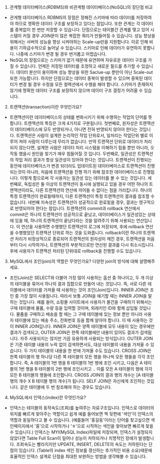 1. 관계형 데이터베이스(RDBMS)와 비관계형 데이터베이스(NoSQL)의 장단점 비교

- 관게형 데이터베이스 RDBMS의 장점은 정해진 스키마에 따라 데이터를 저장하여야 하므로 명확한 데이터 구조를 보장하고 있다는 점입니다. 또한 관계는 각 데이터를 중복없이 한 번만 저장할 수 있습니다.
  단점으로는 테이블간 관계를 맺고 있어 시스템이 커질 경우 JOIN문이 많은 복잡한 쿼리가 만들어질 수 있습니다. 성능 향상을 위해서는 서버의 성능을 향상 시켜야하는 Scale-up만을 지원합니다. 이로 인해 비용이 기하급수적으로 늘어날 수 있습니다.
  스키마로 인해 데이터가 유연하지 못합니다. 나중에 스키마가 변경 될 경우 번거롭고 어렵습니다.
- NoSQL의 장점으로는 스키마가 없기 때문에 유연하며 자유로운 데이터 구조를 가질 수 있습니다. 언제든 저장된 데이터를 조정하고 새로운 필드를 추가할 수 있습니다.
  데이터 분산이 용이하며 성능 향상을 위한 Saclue-up 뿐만이 아닌 Scale-out 또한 가능합니다. 하지만 단점으로는 데이터 중복이 발생할 수 있으며 중복된 데이터가 변경 될 경우 수정을 모든 컬렉션에서 수행을 해야 합니다.
  스키마가 존재하지 않기에 명확한 데이터 구조를 보장하지 않으며 데이터 구조 결정가 어려울 수 있습니다.

2. 트랜잭션(transaction)이란 무엇인가요?

- 트랜잭션이란 데이터베이스의 상태를 변화시키기 위해 수행하는 작업의 단어를 뜻합니다. 트랜잭션의 특징은 크게 4가지로 구분됩니다. 첫번째로, 원자성은 트랜잭션이 데이터베이스에 모두 반영되거나, 아니면 전혀 반영되지 않아야 한다는 것입니다. 트랜잭션은 사람이 설계한
  논리적인 작업 단위로서, 일처리는 작업단위 별로 이루어 져야 사람이 다루는데 무리가 없습니다. 만약 트랜잭션 단위로 데이터가 처리되지 않는다면, 설계한 사람은 데이터 처리 시스템을 이해하기 힘들 뿐만 아니라, 오작동 했을시 원인을 찾기가 매우 힘들어질 것 입니다.
  두번째로, 일관성은 트랜잭션의 작업 처리 결과가 항상 일관성이 있어야 한다는 것입니다. 트랜잭션이 진행되는 동안에 데이터베이스가 변경 되더라도 업데이트된 데이터베이스로 트랜잭션이 진행되는것이 아니라,
  처음에 트랜잭션을 진행 하기 위해 참조한 데이터베이스로 진행됩니다. 이렇게 함으로써 각 사용자는 일관성 있는 데이터를 볼 수 있는 것입니다.
  세번째로, 독립성은 둘 이상의 트랜잭션이 동시에 실행되고 있을 경우 어떤 하나의 트랜잭션이라도, 다른 트랜잭션의 연산에 끼어들 수 없다는 점을 가리킵니다.
  하나의 특정 트랜잭션이 완료될때까지, 다른 트랜잭션이 특정 트랜잭션의 결과를 참조할 수 없습니다. 네번째 지속성은 트랜잭션이 성공적으로 완료됬을 경우, 결과는 영구적으로 반영되어야 한다는 점입니다.
  트랜잭션의 commit과 rollback 연산에서 commit은 하나의 트랜잭션이 성공적으로 끝났고, 데이터베이스가 일관성있는 상태에 있을 때, 하나의 트랜잭션이 끝났다라는 것을 알려주기 위해 사용되는 연산입니다.
  이 연산을 사용하면 수행했던 트랜잭션이 로그에 저장되며, 후에 rollback 연산을 수행했었던 트랜잭션 단위로 하는 것을 도와줍니다. rollback이란 하나의 트랜잭션 처리가 비정상적으로 종료되어 트랜잭션의 원자성이 깨진 경우, 트랜잭션을 처음부터 다시 시작하거나, 트랜잭션의
  부분적으로만 연산된 결과를 다시 취소시킵니다. 후에 사용자가 트랜잭션 처리된 단위대로 rollback을 진행할 수도 있습니다.


3. MySQL에서 조인(join)의 역할은 무엇인가요? 다양한 join의 방식에 대해 설명해주세요.

- 조인(Join)은 SELECT와 더불어 가장 많이 사용하는 옵션 중 하나이고, 두 개 이상의 테이블을 묶어서 하나의 결과 집합으로 만들어 내는 것입니다. 즉, 서로 다른 테이블에서 데이터를 가져올 때 사용하는 것이 조인(Join)입니다.
  INNER JOIN은 조인 중 가장 많이 사용됩니다. 따라서 보통 JOIN을 얘기할 때는 INNER JOIN을 말하는 것입니다. 예를 들어, 쇼핑몰 사이트에서 사용자가 물건을 구매하기 위해서는 구매 테이블에 물품, 수량 등을 입력할 것이며, 외래키인 ID와 함께 삽입될 것입니다.
  물품을 구매하고 배송을 할 때는 그 구매 테이블에 있는 정보 뿐만 아니라 사용자 테이블에 있는 배송 주소, 전화번호 등을 함께 알아야 합니다. 이 때 사용하는 것이 INNER JOIN입니다.
  INNER JOIN은 양쪽 테이블에 모두 내용이 있는 경우에만 결과가 검색되고, OUTER JOIN은 한쪽 테이블에만 내용이 있어도 결과가 검색됩니다. 자주 사용되지는 않지만 가끔 유용하게 사용되는 방식입니다. OUTER JOIN은 기준 테이블 내용의 누락 없이 검색하면서도,
  대상 테이블의 내용을 가져올 수 있습니다. 두 가지 테이블의 내용을 한 번에 가져올 수도 있습니다. CROSS JOIN은 한쪽 테이블의 행 하나당 다른 쪽 테이블의 모든 행을 하나씩 모든 행들을 각각 조인합니다.
  즉, A 테이블의 1번 행을 B 테이블의 1번 행에 조인 시키고, 다음은 A 테이블의 1번 행을 B 테이블의 2번 행에 조인시키고 .. 이를 모든 A 테이블의 행에 각각 모든 B 테이블의 행들에 조인합니다. CROSS JOIN의 결과 행의 개수는 [A 테이블 행의 개수 X B 테이블 행의 개수]가 됩니다.
  SELF JOIN은 자신에게 조인하는 것입니다. 같은 테이블에 두 번 참조해야 하는 경우도 있습니다.


4. MySQL에서 인덱스(index)란 무엇인가요?

- 인덱스는 테이블의 동작속도(조회)를 높여주는 자료구조입니다. 인덱스로 데이터의 위치를 빠르게 찾아주는 역할이고 쉽게 예를 들어보면 책 뒷편에 '색인'이 인덱스의 역할과 동일하다고 볼 수 있습니다.
  (예를들어 '홍길동'이라는 단어를 찾고싶으면 색인페이지에서 '홍'으로 시작하거나 'ㅎ'으로 시작하는 색인을 찾아보면 빠르게 찾을 수 있습니다.) 인덱스는 MYI(MySQL Index)파일에 저장되며, 인덱스가 설정되지 않았다면 Table Full Scan이 일어나 성능이 저하되거나 치명적인 장애가 발생합니다.
  조회속도는 빨라지지만 UPDATE, INSERT, DELETE의 속도는 저하된다는 단점이 있습니다. (Table의 index 색인 정보를 갱신하는 추가적인 비용 소요)때문에 효율적인 인덱스 설계로 단점을 최대한 보완하는 방법을 생각해볼 수 있습니다.

